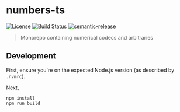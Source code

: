 # numbers-ts

[![License][]](https://opensource.org/licenses/ISC)
[![Build Status]](https://github.com/ericcrosson/numbers-ts/actions/workflows/ci.yml)
[![semantic-release]](https://github.com/semantic-release/semantic-release)

[license]: https://img.shields.io/badge/License-ISC-blue.svg
[build status]: https://github.com/ericcrosson/numbers-ts/actions/workflows/ci.yml/badge.svg
[semantic-release]: https://img.shields.io/badge/%20%20%F0%9F%93%A6%F0%9F%9A%80-semantic--release-e10079.svg

> Monorepo containing numerical codecs and arbitraries

## Development

First, ensure you're on the expected Node.js version (as described by `.nvmrc`).

Next,

```
npm install
npm run build
```
